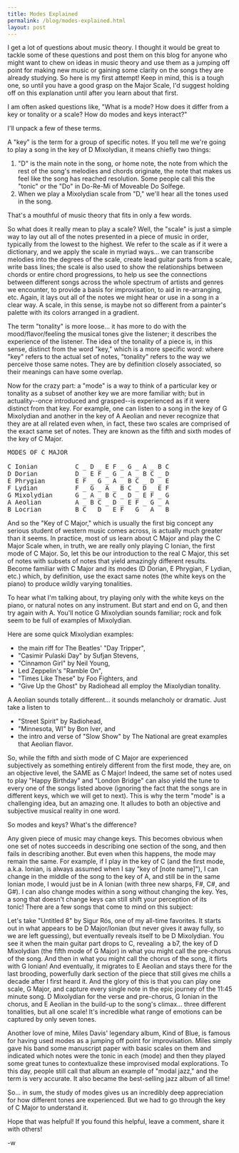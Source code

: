 ```yaml
---
title: Modes Explained
permalink: /blog/modes-explained.html
layout: post
---
```


I get a lot of questions about music theory. I thought it would be great to tackle some of these questions and post them on this blog for anyone who might want to chew on ideas in music theory and use them as a jumping off point for making new music or gaining some clarity on the songs they are already studying. So here is my first attempt! Keep in mind, this is a tough one, so until you have a good grasp on the Major Scale, I'd suggest holding off on this explanation until after you learn about that first.

I am often asked questions like, "What is a mode? How does it differ from a key or tonality or a scale? How do modes and keys interact?"

I'll unpack a few of these terms.

A "key" is the term for a group of specific notes. If you tell me we're going to play a song in the key of D Mixolydian, it means chiefly two things:

1. "D" is the main note in the song, or home note, the note from which the rest of the song's melodies and chords originate, the note that makes us feel like the song has reached resolution. Some people call this the "tonic" or the "Do" in Do-Re-Mi of Moveable Do Solfege.
2. When we play a Mixolydian scale from "D," we'll hear all the tones used in the song.

That's a mouthful of music theory that fits in only a few words.

So what does it really mean to play a scale? Well, the "scale" is just a simple way to lay out all of the notes presented in a piece of music in order, typically from the lowest to the highest. We refer to the scale as if it were a dictionary, and we apply the scale in myriad ways... we can transcribe melodies into the degrees of the scale, create lead guitar parts from a scale, write bass lines; the scale is also used to show the relationships between chords or entire chord progressions, to help us see the connections between different songs across the whole spectrum of artists and genres we encounter, to provide a basis for improvisation, to aid in re-arranging, etc. Again, it lays out all of the notes we might hear or use in a song in a clear way. A scale, in this sense, is maybe not so different from a painter's palette with its colors arranged in a gradient.

The term "tonality" is more loose... it has more to do with the mood/flavor/feeling the musical tones give the listener; it describes the experience of the listener. The idea of the tonality of a piece is, in this sense, distinct from the word "key," which is a more specific word: where "key" refers to the actual set of notes, "tonality" refers to the way we perceive those same notes. They are by definition closely associated, so their meanings can have some overlap.

Now for the crazy part: a "mode" is a way to think of a particular key or tonality as a subset of another key we are more familiar with; but in actuality--once introduced and grasped--is experienced as if it were distinct from that key. For example, one can listen to a song in the key of G Mixolydian and another in the key of A Aeolian and never recognize that they are at all related even when, in fact, these two scales are comprised of the exact same set of notes. They are known as the fifth and sixth modes of the key of C Major.

<pre>
MODES OF C MAJOR

C Ionian          C _ D _ E F _ G _ A _ B C
D Dorian          D _ E F _ G _ A _ B C _ D
E Phrygian        E F _ G _ A _ B C _ D _ E
F Lydian          F _ G _ A _ B C _ D _ E F
G Mixolydian      G _ A _ B C _ D _ E F _ G
A Aeolian         A _ B C _ D _ E F _ G _ A
B Locrian         B C _ D _ E F _ G _ A _ B
</pre>

And so the "Key of C Major," which is usually the first big concept any serious student of western music comes across, is actually much greater than it seems. In practice, most of us learn about C Major and play the C Major Scale when, in truth, we are really only playing C Ionian, the first mode of C Major. So, let this be our introduction to the real C Major, this set of notes with subsets of notes that yield amazingly different results. Become familiar with C Major and its modes (D Dorian, E Phrygian, F Lydian, etc.) which, by definition, use the exact same notes (the white keys on the piano) to produce wildly varying tonalities.

To hear what I'm talking about, try playing only with the white keys on the piano, or natural notes on any instrument. But start and end on G, and then try again with A. You'll notice G Mixolydian sounds familiar; rock and folk seem to be full of examples of Mixolydian.

Here are some quick Mixolydian examples:

* the main riff for The Beatles' "Day Tripper",
* "Casimir Pulaski Day" by Sufjan Stevens,
* "Cinnamon Girl" by Neil Young,
* Led Zeppelin's "Ramble On",
* "Times Like These" by Foo Fighters, and
* "Give Up the Ghost" by Radiohead all employ the Mixolydian tonality.

A Aeolian sounds totally different... it sounds melancholy or dramatic. Just take a listen to

* "Street Spirit" by Radiohead,
* "Minnesota, WI" by Bon Iver, and
* the intro and verse of "Slow Show" by The National are great examples that Aeolian flavor.

So, while the fifth and sixth mode of C Major are experienced subjectively as something entirely different from the first mode, they are, on an objective level, the SAME as C Major! Indeed, the same set of notes used to play "Happy Birthday" and "London Bridge" can also yield the tune to every one of the songs listed above (ignoring the fact that the songs are in different keys, which we will get to next). This is why the term "mode" is a challenging idea, but an amazing one. It alludes to both an objective and subjective musical reality in one word.

So modes and keys? What's the difference?

Any given piece of music may change keys. This becomes obvious when one set of notes succeeds in describing one section of the song, and then fails in describing another. But even when this happens, the mode may remain the same. For example, if I play in the key of C (and the first mode, a.k.a. Ionian, is always assumed when I say "key of [note name]"), I can change in the middle of the song to the key of A, and still be in the same Ionian mode, I would just be in A Ionian (with three new sharps, F#, C#, and G#). I can also change modes within a song without changing the key. Yes, a song that doesn't change keys can still shift your perception of its tonic! There are a few songs that come to mind on this subject:

Let's take "Untitled 8" by Sigur Rós, one of my all-time favorites. It starts out in what appears to be D Major/Ionian (but never gives it away fully, so we are left guessing), but eventually reveals itself to be D Mixolydian. You see it when the main guitar part drops to C, revealing  a b7, the key of D Mixolydian (the fifth mode of G Major) in what you might call the pre-chorus of the song. And then in what you might call the chorus of the song, it flirts with G Ionian! And eventually, it migrates to E Aeolian and stays there for the last brooding, powerfully dark section of the piece that still gives me chills a decade after I first heard it. And the glory of this is that you can play one scale, G Major, and capture every single note in the epic journey of the 11:45 minute song. D Mixolydian for the verse and pre-chorus, G Ionian in the chorus, and E Aeolian in the build-up to the song's climax... three different tonalities, but all one scale! It's incredible what range of emotions can be captured by only seven tones.

Another love of mine, Miles Davis' legendary album, Kind of Blue, is famous for having used modes as a jumping off point for improvisation. Miles simply gave his band some manuscript paper with basic scales on them and indicated which notes were the tonic in each (mode) and then they played some great tunes to contextualize these improvised modal explorations. To this day, people still call that album an example of "modal jazz," and the term is very accurate. It also became the best-selling jazz album of all time!

So... in sum, the study of modes gives us an incredibly deep appreciation for how different tones are experienced. But we had to go through the key of C Major to understand it.

Hope that was helpful! If you found this helpful, leave a comment, share it with others!

-w
